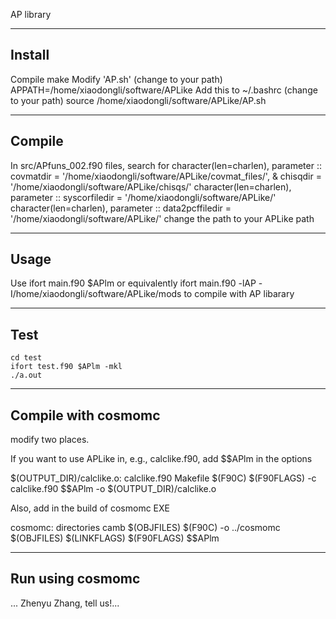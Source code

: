 
AP library

-----------------
Install
-----------------

Compile 
	make
Modify 'AP.sh' (change to your path)
	APPATH=/home/xiaodongli/software/APLike
Add this to ~/.bashrc (change to your path)
	source /home/xiaodongli/software/APLike/AP.sh

-----------------
Compile
-----------------

In src/APfuns_002.f90 files, search for 
  	character(len=charlen), parameter :: covmatdir = '/home/xiaodongli/software/APLike/covmat_files/', &
	    chisqdir = '/home/xiaodongli/software/APLike/chisqs/'
	character(len=charlen), parameter :: syscorfiledir = '/home/xiaodongli/software/APLike/'
	character(len=charlen), parameter :: data2pcffiledir = '/home/xiaodongli/software/APLike/'
change the path to your APLike path

-----------------
Usage
-----------------

Use 
	ifort main.f90 $APlm 
or equivalently
	ifort main.f90 -lAP -I/home/xiaodongli/software/APLike/mods
to compile with AP libarary




-----------------
Test
-----------------

	cd test
	ifort test.f90 $APlm -mkl
	./a.out

	

	
-----------------
Compile with cosmomc
-----------------

modify two places.

If you want to use APLike in, e.g., calclike.f90, add $$APlm in the options

$(OUTPUT_DIR)/calclike.o: calclike.f90 Makefile
        $(F90C) $(F90FLAGS) -c calclike.f90 $$APlm -o $(OUTPUT_DIR)/calclike.o


Also, add in the build of cosmomc EXE

cosmomc: directories camb $(OBJFILES)
        $(F90C) -o ../cosmomc $(OBJFILES) $(LINKFLAGS) $(F90FLAGS)  $$APlm


-----------------
Run using cosmomc
-----------------
... Zhenyu Zhang, tell us!...
